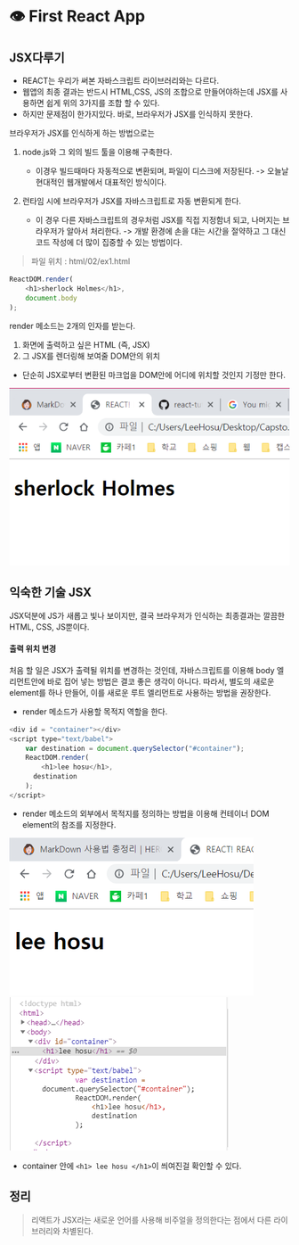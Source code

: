 # 👁  First React App

## JSX다루기
- REACT는 우리가 써본 자바스크립트 라이브러리와는 다르다.
- 웹앱의 최종 결과는 반드시 HTML,CSS, JS의 조합으로 만들어야하는데 JSX를 사용하면 쉽게 위의 3가지를 조합 할 수 있다.
- 하지만 문제점이 한가지있다. 바로, 브라우저가 JSX를 인식하지 못한다.

브라우저가 JSX를 인식하게 하는 방법으로는
1. node.js와 그 외의 빌드 툴을 이용해 구축한다.
    - 이경우 빌드때마다 자동적으로 변환되며, 파일이 디스크에 저장된다.
    -> 오늘날 현대적인 웹개발에서 대표적인 방식이다.

2. 런타임 시에 브라우저가 JSX를 자바스크립트로 자동 변환되게 한다.
    - 이 경우 다른 자바스크립트의 경우처럼 JSX를 직접 지정함녀 되고, 나머지는 브라우저가 알아서 처리한다.
    -> 개발 환경에 손을 대는 시간을 절약하고 그 대신 코드 작성에 더 많이 집중할 수 있는 방법이다.

> 파일 위치 : html/02/ex1.html

```js
ReactDOM.render(
    <h1>sherlock Holmes</h1>,
    document.body
);
```
render 메소드는 2개의 인자를 받는다.
1. 화면에 출력하고 싶은 HTML (즉, JSX)
2. 그 JSX를 렌더링해 보여줄 DOM안의 위치

- 단순히 JSX로부터 변환된 마크업을 DOM안에 어디에 위치할 것인지 기정만 한다.

![ex1](../image/FirstReactApp/ex1.png)

## 익숙한 기술 JSX
JSX덕분에 JS가 새롭고 빛나 보이지만, 결국 브라우저가 인식하는 최종결과는 깔끔한 HTML, CSS, JS뿐이다.

#### 출력 위치 변경
처음 할 일은 JSX가 출력될 위치를 변경하는 것인데, 자바스크립트를 이용해 body 엘리먼트안에 바로 집어 넣는 방법은 결코 좋은 생각이 아니다.
따라서, 별도의 새로운 element를 하나 만들어, 이를 새로운 루트 엘리먼트로 사용하는 방법을 권장한다.
- render 메소드가 사용할 목적지 역할을 한다.

```js
<div id = "container"></div>
<script type="text/babel">
    var destination = document.querySelector("#container");
    ReactDOM.render(
        <h1>lee hosu</h1>,
      destination
    );
</script>
```
- render 메소드의 외부에서 목적지를 정의하는 방법을 이용해 컨테이너 DOM element의 참조를 지정한다.

![ex2](../image/FirstReactApp/ex2.png)
![ex2_console](../image/FirstReactApp/ex2_console.png)

- container 안에 ```<h1> lee hosu </h1>```이 씌여진걸 확인할 수 있다.


## 정리
> 리액트가 JSX라는 새로운 언어를 사용해 비주얼을 정의한다는 점에서 다른 라이브러리와 차별된다.
